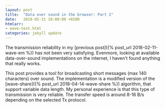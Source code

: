 ```yaml
---
layout: post
title:  "Data over sound in the browser: Part 2"
date:   2018-05-31 18:00:00 +0200
htmlarr:
- wave-text.html
categories: jekyll update
---
```


The transmission reliability in my [previous post]({% post_url 2018-02-11-wave-em %}) has not been very satisfying.
Evenmore, looking at available data-over-sound implementations on the internet, I haven't found anything that really
works.

This post provides a tool for broadcasting short messages (max 140 characters) over sound. The implementation is a
modified version of the [wave-share]({% post_url 2018-04-14-wave-share %}) algorithm, that support variable data length.
My personal experience is that this type of transmission is very reliable. The transfer speed is around 8-16 B/s
depending on the selected Tx protocol.
